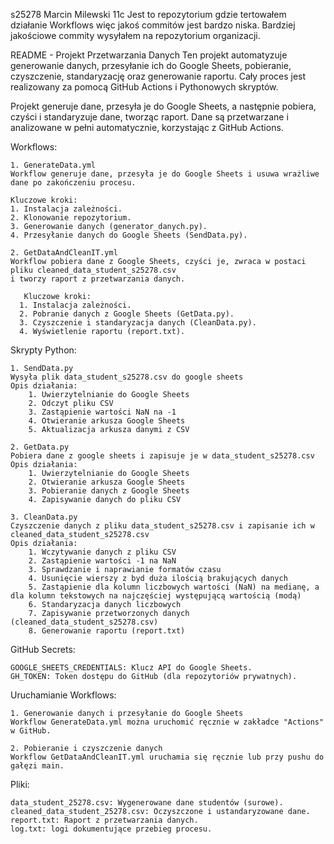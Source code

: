 s25278 Marcin Milewski 11c
Jest to repozytorium gdzie tertowałem działanie Workflows więc jakoś commitów jest bardzo niska. Bardziej jakościowe commity wysyłałem na repozytorium organizacji.

README - Projekt Przetwarzania Danych
Ten projekt automatyzuje generowanie danych, przesyłanie ich do Google Sheets, pobieranie, czyszczenie, standaryzację oraz generowanie raportu. Cały proces jest realizowany za pomocą GitHub Actions i Pythonowych skryptów.

Projekt generuje dane, przesyła je do Google Sheets, a następnie pobiera, czyści i standaryzuje dane, tworząc raport. Dane są przetwarzane i analizowane w pełni automatycznie, korzystając z GitHub Actions.

Workflows:

    1. GenerateData.yml
    Workflow generuje dane, przesyła je do Google Sheets i usuwa wrażliwe dane po zakończeniu procesu.

    Kluczowe kroki:
    1. Instalacja zależności.
    2. Klonowanie repozytorium. 
    3. Generowanie danych (generator_danych.py).
    4. Przesyłanie danych do Google Sheets (SendData.py).

    2. GetDataAndCleanIT.yml
    Workflow pobiera dane z Google Sheets, czyści je, zwraca w postaci pliku cleaned_data_student_s25278.csv 
    i tworzy raport z przetwarzania danych. 

       Kluczowe kroki:
      1. Instalacja zależności.
      2. Pobranie danych z Google Sheets (GetData.py).
      3. Czyszczenie i standaryzacja danych (CleanData.py).
      4. Wyświetlenie raportu (report.txt).
   

Skrypty Python:

    1. SendData.py
    Wysyła plik data_student_s25278.csv do google sheets
    Opis działania:
        1. Uwierzytelnianie do Google Sheets
        2. Odczyt pliku CSV
        3. Zastąpienie wartości NaN na -1
        4. Otwieranie arkusza Google Sheets
        5. Aktualizacja arkusza danymi z CSV

    2. GetData.py
    Pobiera dane z google sheets i zapisuje je w data_student_s25278.csv 
    Opis działania:
        1. Uwierzytelnianie do Google Sheets
        2. Otwieranie arkusza Google Sheets
        3. Pobieranie danych z Google Sheets
        4. Zapisywanie danych do pliku CSV

    3. CleanData.py
    Czyszczenie danych z pliku data_student_s25278.csv i zapisanie ich w cleaned_data_student_s25278.csv
    Opis działania:
        1. Wczytywanie danych z pliku CSV
        2. Zastąpienie wartości -1 na NaN
        3. Sprawdzanie i naprawianie formatów czasu
        4. Usunięcie wierszy z byd duża ilością brakujących danych
        5. Zastąpienie dla kolumn liczbowych wartości (NaN) na medianę, a dla kolumn tekstowych na najczęściej występującą wartością (modą) 
        6. Standaryzacja danych liczbowych
        7. Zapisywanie przetworzonych danych (cleaned_data_student_s25278.csv)
        8. Generowanie raportu (report.txt)

GitHub Secrets:

    GOOGLE_SHEETS_CREDENTIALS: Klucz API do Google Sheets.
    GH_TOKEN: Token dostępu do GitHub (dla repozytoriów prywatnych).


Uruchamianie Workflows:
    
    1. Generowanie danych i przesyłanie do Google Sheets
    Workflow GenerateData.yml można uruchomić ręcznie w zakładce "Actions" w GitHub.

    2. Pobieranie i czyszczenie danych
    Workflow GetDataAndCleanIT.yml uruchamia się ręcznie lub przy pushu do gałęzi main.

Pliki:

    data_student_25278.csv: Wygenerowane dane studentów (surowe).
    cleaned_data_student_25278.csv: Oczyszczone i ustandaryzowane dane.
    report.txt: Raport z przetwarzania danych.
    log.txt: logi dokumentujące przebieg procesu.
